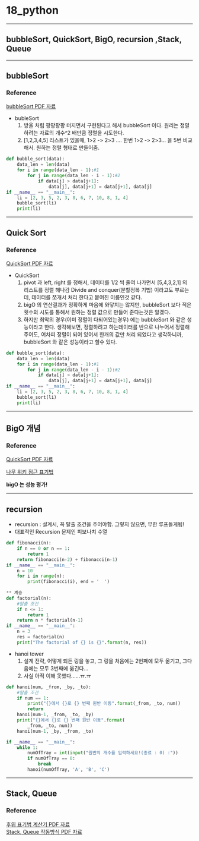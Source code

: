 # 18_python

---

## bubbleSort, QuickSort, BigO, recursion ,Stack, Queue

---

## bubbleSort 

### Reference

[bubbleSort PDF 자료](/image/bubble_sort.pdf)

- bubleSort
	1. 방울 처럼 팡팡팡팡 터지면서 구현된다고 해서 bubbleSort 이다. 원리는 정렬하려는 자료의 개수^2 배만큼 정렬을 시도한다. 
	2. [1,2,3,4,5] 리스트가 있을때, 1>2 -> 2>3 .... 한번 1>2 -> 2>3... 을 5번 비교해서. 원하는 정렬 형태로 만들어줌.

```python
def bubble_sort(data):
    data_len = len(data)
    for i in range(data_len - 1):#1
        for j in range(data_len - i - 1):#2
            if data[j] > data[j+1]:
                data[j], data[j+1] = data[j+1], data[j]
if __name__ == "__main__":
    li = [2, 3, 5, 2, 3, 8, 6, 7, 10, 8, 1, 4]
    bubble_sort(li)
    print(li)
```

---

## Quick Sort

### Reference

[QuickSort PDF 자료](/image/quick_sort.pdf)

- QuickSort
	1. pivot 과 left, right 를 정해서, 데이터를 1/2 씩 줄여 나가면서 [5,4,3,2,1] 의 리스트를 정렬 해나감 Divide and conquer(분할정복 기법) 이라고도 부르는데, 데이터를 쪼개서 처리 한다고 붙여진 이름인것 같다.
	2. bigO 의 연산결과가 정확하게 마음에 와닿지는 않지만, bubbleSort 보다 적은 횟수의 시도를 통해서 원하는 정렬 값으로 만들어 준다는것은 알겠다.
	3. 하지만 최악의 경우(이미 정렬이 다되어있는경우) 에는 bubbleSort 와 같은 성능이라고 한다. 생각해보면, 정렬하려고 하는데이터를 반으로 나누어서 정렬해주어도, 어차피 정렬이 되어 있어서 한개의 값만 처리 되었다고 생각하니까, bubbleSort 와 같은 성능이라고 할수 있다. 

```python
def bubble_sort(data):
    data_len = len(data)
    for i in range(data_len - 1):#1
        for j in range(data_len - i - 1):#2
            if data[j] > data[j+1]:
                data[j], data[j+1] = data[j+1], data[j]
if __name__ == "__main__":
    li = [2, 3, 5, 2, 3, 8, 6, 7, 10, 8, 1, 4]
    bubble_sort(li)
    print(li)
```

---


## BigO 개념

### Reference

[QuickSort PDF 자료](/image/binary_search.pdf) <br> 

[나무 위키 점근 표기법](https://namu.wiki/w/%EC%A0%90%EA%B7%BC%20%ED%91%9C%EA%B8%B0%EB%B2%95) <br>

**bigO 는 성능 평가!**

---

## recursion

- recursion : 설계시, 꼭 탈출 조건을 주어야함. 그렇지 않으면, 무한 루프돌게됨! <br> 
- 대표적인 Recursion 문제인 피보나치 수열 <br>

```python
def fibonacci(n):
    if n == 0 or n == 1:
        return 1
    return fibonacci(n-2) + fibonacci(n-1)
if __name__ == "__main__":
    n = 10
    for i in range(n):
        print(fibonacci(i), end = '  ')
        
** 계승
def factorial(n):
    #탈출 조건
    if n <= 1:
        return 1
    return n * factorial(n-1)
if __name__ == "__main__":
    n = 3
    res = factorial(n)
    print("The factorial of {} is {}".format(n, res))
```

- hanoi tower
	1. 설계 전략, 어떻게 되든 링을 놓고, 그 링을 처음에는 2번째에 모두 옮기고, 그다음에는 모두 3번째에 옮긴다... 
	2. 사실 아직 이해 못했다......ㅠ.ㅠ

```python
def hanoi(num, _from, _by, _to):
    #탈출 조건
    if num == 1:
        print("{}에서 {}로 {} 번째 원반 이동".format(_from, _to, num))
        return
    hanoi(num-1, _from, _to, _by)
    print("{}에서 {}로 {} 번째 원반 이동".format(
        _from, _to, num))
    hanoi(num-1, _by, _from, _to)

if __name__ == "__main__":
    while 1:
        numOfTray = int(input("원반의 개수를 입력하세요!(종료 : 0) :"))
        if numOfTray == 0:
            break
        hanoi(numOfTray, 'A', 'B', 'C')
```

---

## Stack, Queue

### Reference

[후위 표기법 계산기 PDF 자료](/image/calculator.pdf) <br>
[Stack, Queue 작동방식 PDF 자료](/image/stack_queue.pdf)





